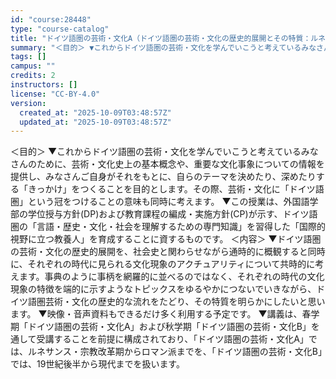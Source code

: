 ```yaml
---
id: "course:28448"
type: "course-catalog"
title: "ドイツ語圏の芸術・文化A（ドイツ語圏の芸術・文化の歴史的展開とその特質：ルネサンスからロマン派まで） ／GERMAN ART AND CULTURE A"
summary: "＜目的＞ ▼これからドイツ語圏の芸術・文化を学んでいこうと考えているみなさんのために、芸術・文化史上の基本概念や、重要な文化事象についての情報を提供し、みなさんご自身がそれをもとに、自らのテーマを決めたり、深めたりする「きっかけ」をつくるこ…"
tags: []
campus: ""
credits: 2
instructors: []
license: "CC-BY-4.0"
version:
  created_at: "2025-10-09T03:48:57Z"
  updated_at: "2025-10-09T03:48:57Z"
---
```

＜目的＞ ▼これからドイツ語圏の芸術・文化を学んでいこうと考えているみなさんのために、芸術・文化史上の基本概念や、重要な文化事象についての情報を提供し、みなさんご自身がそれをもとに、自らのテーマを決めたり、深めたりする「きっかけ」をつくることを目的とします。その際、芸術・文化に「ドイツ語圏」という冠をつけることの意味も同時に考えます。 ▼この授業は、外国語学部の学位授与方針(DP)および教育課程の編成・実施方針(CP)が示す、ドイツ語圏の「言語・歴史・文化・社会を理解するための専門知識」を習得した「国際的視野に立つ教養人」を育成することに資するものです。 ＜内容＞ ▼ドイツ語圏の芸術・文化の歴史的展開を、社会史と関わらせながら通時的に概観すると同時に、それぞれの時代に見られる文化現象のアクチュアリティについて共時的に考えます。事典のように事柄を網羅的に並べるのではなく、それぞれの時代の文化現象の特徴を端的に示すようなトピックスをゆるやかにつないでいきながら、ドイツ語圏芸術・文化の歴史的な流れをたどり、その特質を明らかにしたいと思います。 ▼映像・音声資料もできるだけ多く利用する予定です。 ▼講義は、春学期「ドイツ語圏の芸術・文化A」および秋学期「ドイツ語圏の芸術・文化B」を通して受講することを前提に構成されており、「ドイツ語圏の芸術・文化A」では、ルネサンス・宗教改革期からロマン派までを、「ドイツ語圏の芸術・文化B」では、19世紀後半から現代までを扱います。
